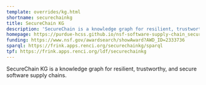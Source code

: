 ```yaml
---
template: overrides/kg.html
shortname: securechainkg
title: SecureChain KG
description: 'SecureChain is a knowledge graph for resilient, trustworthy, and secure software supply chains.'
homepage: https://purdue-hcss.github.io/nsf-software-supply-chain_security/
funding: https://www.nsf.gov/awardsearch/showAward?AWD_ID=2333736
sparql: https://frink.apps.renci.org/securechainkg/sparql
tpf: https://frink.apps.renci.org/ldf/securechainkg
---
```


SecureChain KG is a knowledge graph for resilient, trustworthy, and secure software supply chains.
